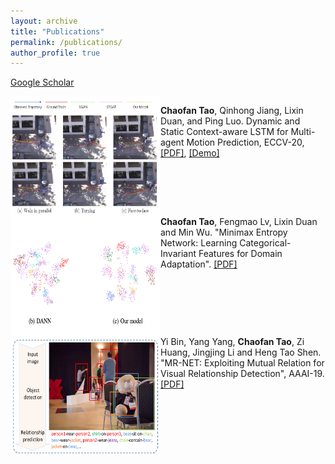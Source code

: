 ```yaml
---
layout: archive
title: "Publications"
permalink: /publications/
author_profile: true
---
```



[Google Scholar](https://scholar.google.com/citations?hl=en&view_op=list_works&gmla=AJsN-F5DfisY6qynQkPPreVmBlpCYV8WALf-n4aVHphvfHF9GAmm2cYErmRxuXccCwkrSglgJN4L6s2t4Cn5Ei6r5jEfLOvnoA&user=gjmfLroAAAAJ)


<div style="display:inline-block; border:2px, margin=2px;">
 <img src="../images/paper_cover_image/dscmp.png" style="float:left;" width="240" height="192" alt="markdown">
<p><b>Chaofan Tao</b>, Qinhong Jiang, Lixin Duan, and Ping Luo. Dynamic and Static Context-aware LSTM for Multi-agent Motion Prediction, ECCV-20,
<a href="http://www.ecva.net/papers/eccv_2020/papers_ECCV/html/3801_ECCV_2020_paper.php">[PDF]</a>,
<a href="../files/ECCV20-demo.mp4">[Demo]</a> 
</p>
</div>

<div style="display:inline-block; border:2px, margin=2px;">
 <img src="../images/paper_cover_image/mmen.png" style="float:left;" width="240" height="192" alt="markdown">
<b>Chaofan Tao</b>, Fengmao Lv, Lixin Duan and Min Wu. "Minimax Entropy Network: Learning Categorical-Invariant Features for Domain Adaptation".
<a href="https://arxiv.org/abs/1904.09601">[PDF]</a>
</div>

<div style="display:inline-block; border:2px, margin=2px;">
 <img src="../images/paper_cover_image/mrnet.png" style="float:left;" width="240" height="192" alt="markdown">
Yi Bin, Yang Yang, <b>Chaofan Tao</b>, Zi Huang, Jingjing Li and Heng Tao Shen. "MR-NET: Exploiting Mutual Relation for Visual  Relationship Detection", AAAI-19. 
<a href="https://www.aaai.org/ojs/index.php/AAAI/article/view/4819">[PDF]</a>
</div>

